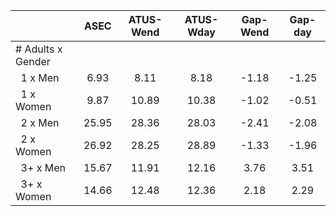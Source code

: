 
|                      |         ASEC |    ATUS-Wend |    ATUS-Wday |     Gap-Wend |      Gap-day |
| -------------------- | :----------: | :----------: | :----------: | :----------: | :----------: |
| # Adults x Gender    |              |              |              |              |              |
| &nbsp;&nbsp;1 x Men  |         6.93 |         8.11 |         8.18 |        -1.18 |        -1.25 |
| &nbsp;&nbsp;1 x Women |         9.87 |        10.89 |        10.38 |        -1.02 |        -0.51 |
| &nbsp;&nbsp;2 x Men  |        25.95 |        28.36 |        28.03 |        -2.41 |        -2.08 |
| &nbsp;&nbsp;2 x Women |        26.92 |        28.25 |        28.89 |        -1.33 |        -1.96 |
| &nbsp;&nbsp;3+ x Men |        15.67 |        11.91 |        12.16 |         3.76 |         3.51 |
| &nbsp;&nbsp;3+ x Women |        14.66 |        12.48 |        12.36 |         2.18 |         2.29 |

